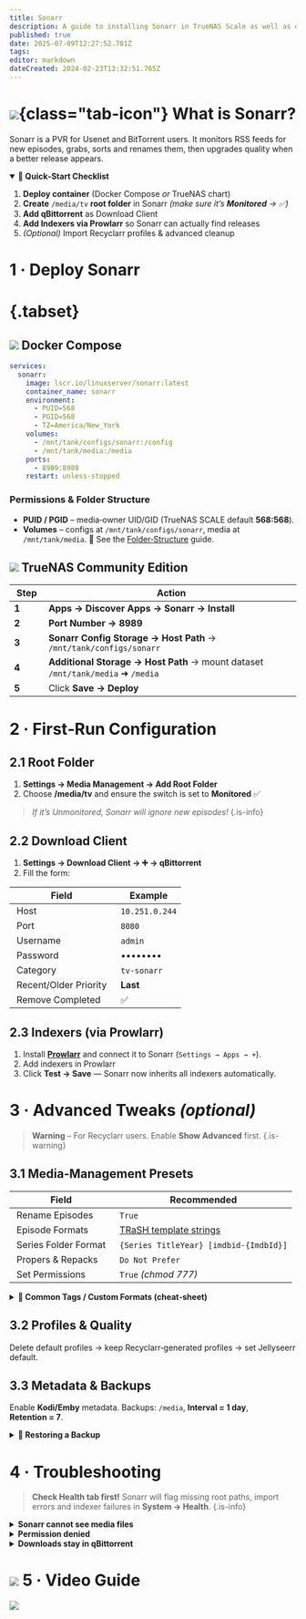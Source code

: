 ```yaml
---
title: Sonarr
description: A guide to installing Sonarr in TrueNAS Scale as well as docker via compose
published: true
date: 2025-07-09T12:27:52.701Z
tags: 
editor: markdown
dateCreated: 2024-02-23T13:32:51.765Z
---
```


# ![](/sonarr.png){class="tab-icon"} What is Sonarr?

Sonarr is a PVR for Usenet and BitTorrent users. It monitors RSS feeds for new episodes, grabs, sorts and renames them, then upgrades quality when a better release appears.


<details class="quickstart" open>
<summary><strong>🚀 Quick‑Start Checklist</strong></summary>

1. **Deploy container** (Docker Compose *or* TrueNAS chart)
2. **Create** `/media/tv` **root folder** in Sonarr *(make sure it’s **Monitored** → ✅)*
3. **Add qBittorrent** as Download Client
4. **Add Indexers via Prowlarr** so Sonarr can actually find releases
5. *(Optional)* Import Recyclarr profiles & advanced cleanup

</details>



# 1 · Deploy Sonarr

# {.tabset}

## <img src="/docker.png" class="tab-icon"> Docker Compose

```yaml
services:
  sonarr:
    image: lscr.io/linuxserver/sonarr:latest
    container_name: sonarr
    environment:
      - PUID=568
      - PGID=568
      - TZ=America/New_York
    volumes:
      - /mnt/tank/configs/sonarr:/config
      - /mnt/tank/media:/media
    ports:
      - 8989:8989
    restart: unless-stopped
```

### Permissions & Folder Structure

* **PUID / PGID** – media‑owner UID/GID (TrueNAS SCALE default **568:568**).
* **Volumes** – configs at `/mnt/tank/configs/sonarr`, media at `/mnt/tank/media`.
  📌 See the [Folder‑Structure](/Folder-Structure) guide.

## <img src="/truenas.png" class="tab-icon"> TrueNAS Community Edition

|  Step  |  Action    |
| ------ | ----------- |
| **1**  | **Apps → Discover Apps → Sonarr → Install**      |
| **2**  | **Port Number → 8989**  |
| **3**  | **Sonarr Config Storage → Host Path** → `/mnt/tank/configs/sonarr`   |
| **4**  | **Additional Storage → Host Path** → mount dataset `/mnt/tank/media` ➜ `/media` |
| **5**  | Click **Save → Deploy**   |


# 2 · First‑Run Configuration

## 2.1 Root Folder

1. **Settings → Media Management → Add Root Folder**
2. Choose **/media/tv** and ensure the switch is set to **Monitored** ✅ 

> *If it’s Unmonitored, Sonarr will ignore new episodes!* {.is-info}

## 2.2 Download Client
1. **Settings → Download Client → ➕ → qBittorrent**
2. Fill the form:

|  Field                  |  Example        |
| ----------------------- | --------------- |
|  Host                   |  `10.251.0.244` |
|  Port                   |  `8080`        |
|  Username               |  `admin`        |
|  Password               |  ••••••••       |
|  Category               |  `tv-sonarr`    |
|  Recent/Older Priority  |  **Last**       |
|  Remove Completed       |  ✅              |


## 2.3 Indexers (via Prowlarr)

1. Install **[Prowlarr](/Prowlarr)** and connect it to Sonarr (`Settings → Apps → +`).
2. Add indexers in Prowlarr
3. Click **Test → Save** — Sonarr now inherits all indexers automatically.


# 3 · Advanced Tweaks *(optional)*

> **Warning** – For Recyclarr users. Enable **Show Advanced** first. {.is-warning}

## 3.1 Media‑Management Presets

|  Field                 |  Recommended                            |
| ---------------------- | --------------------------------------- |
|  Rename Episodes       |  `True`                                 |
|  Episode Formats       |  [TRaSH template strings](https://trash-guides.info/Sonarr/Sonarr-recommended-naming-scheme/#episode-format)    |
|  Series Folder Format  |  `{Series TitleYear} [imdbid-{ImdbId}]` |
|  Propers & Repacks     |  `Do Not Prefer`                        |
|  Set Permissions       |  `True` *(chmod 777)*                   |

<details><summary><strong>📑 Common Tags / Custom Formats (cheat‑sheet)</strong></summary>

|  Tag          |  Purpose                    |
| ------------- | --------------------------- |
|  x265 / HEVC  |  Prefer modern video codec  |
|  HDR10 / DV   |  Force HDR releases         |
|  Atmos        |  Require Dolby Atmos audio  |
|  Anime        |  Anime‑specific profiles    |

Copy these into **Settings → Profiles → Custom Formats**.

</details>

## 3.2 Profiles & Quality

Delete default profiles → keep Recyclarr‑generated profiles → set Jellyseerr default.

## 3.3 Metadata & Backups

Enable **Kodi/Emby** metadata.
Backups: `/media`, **Interval = 1 day**, **Retention = 7**.

<details><summary><strong>🔄 Restoring&nbsp;a&nbsp;Backup</strong></summary>

| Step  | Action          |
| ----- | --------------- |
| **1** | Stop the Sonarr container / chart     |
| **2** | Copy the latest `*.zip` from `/media/Backups` to your config folder (`/mnt/tank/configs/sonarr`) |
| **3** | In Sonarr: **System → Backup → Restore** → choose the file you just copied      |
| **4** | Restart Sonarr when prompted and verify your settings/series are back |

</details>

# 4 · Troubleshooting

> **Check Health tab first!** Sonarr will flag missing root paths, import errors and indexer failures in **System → Health**. {.is-info}

<details><summary><strong>Sonarr cannot see media files</strong></summary>

```bash
ls -lah /mnt/tank/media/tv
chgrp -R root:apps /mnt/tank/media/tv
```

</details>

<details><summary><strong>Permission denied</strong></summary>

```bash
chmod -R 770 /mnt/tank/media/tv
```

</details>

<details><summary><strong>Downloads stay in qBittorrent</strong></summary>

* Verify **Download Client Path Mapping** matches container paths.
* Confirm Sonarr can access the completed-downloads directory.

</details>


# <img src="/patreon-light.png" class="tab-icon"> 5 · Video Guide

[![](/2025-03-24-advanced-media-management-with-s-promo-card.png)](https://www.patreon.com/posts/advanced-media-124639393)
